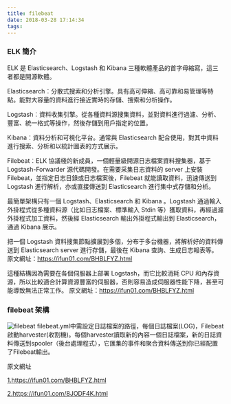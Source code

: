 ```yaml
---
title: filebeat
date: 2018-03-28 17:14:34
tags:
---
```

### ELK 簡介 
ELK 是 Elasticsearch、Logstash 和 Kibana 三種軟體產品的首字母縮寫，這三者都是開源軟體。
 
Elasticsearch︰分散式搜索和分析引擎。具有高可伸縮、高可靠和易管理等特點。能對大容量的資料進行接近實時的存儲、搜索和分析操作。

Logstash︰資料收集引擎。從各種資料源搜集資料，並對資料進行過濾、分析、豐富、統一格式等操作，然後存儲到用戶指定的位置。 

Kibana︰資料分析和可視化平台。通常與 Elasticsearch 配合使用，對其中資料進行搜索、分析和以統計圖表的方式展示。 

Filebeat︰ELK 協議棧的新成員，一個輕量級開源日志檔案資料搜集器，基于 Logstash-Forwarder 源代碼開發。在需要采集日志資料的 server 上安裝 Filebeat，並指定日志目錄或日志檔案後，Filebeat 就能讀取資料，迅速傳送到 Logstash 進行解析，亦或直接傳送到 
Elasticsearch 進行集中式存儲和分析。 




最簡單架構只有一個 Logstash、Elasticsearch 和 Kibana 。Logstash 通過輸入外掛程式從多種資料源（比如日志檔案、標準輸入 Stdin 等）獲取資料，再經過濾外掛程式加工資料，然後經 Elasticsearch 輸出外掛程式輸出到 Elasticsearch，通過 Kibana 展示。

把一個 Logstash 資料搜集節點擴展到多個，分布于多台機器，將解析好的資料傳送到 Elasticsearch server 進行存儲，最後在 Kibana 查詢、生成日志報表等。 原文網址：https://ifun01.com/BHBLFYZ.html


這種結構因為需要在各個伺服器上部署 Logstash，而它比較消耗 CPU 和內存資源，所以比較適合計算資源豐富的伺服器，否則容易造成伺服器性能下降，甚至可能導致無法正常工作。 原文網址：https://ifun01.com/BHBLFYZ.html


### filebeat 架構
![filebeat](filebeat01.jpg "filebeat架構")
filebeat.yml中需設定日誌檔案的路徑，每個日誌檔案(LOG)，Filebeat啟動harvester(收割機)。每個harvester讀取新的內容一個日誌檔案，新的日誌資料傳送到spooler（後台處理程式），它匯集的事件和聚合資料傳送到你已經配置了Filebeat輸出。 


原文網址

<a href="https://ifun01.com/BHBLFYZ.html">1.https://ifun01.com/BHBLFYZ.html</a>

<a href="https://ifun01.com/8JODF4K.html">2.https://ifun01.com/8JODF4K.html</a>
